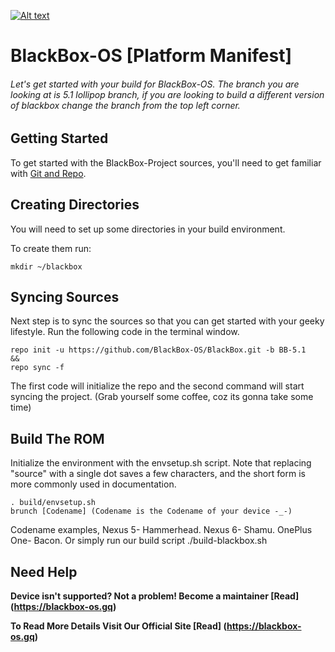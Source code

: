 [![Alt text](http://s14.postimg.org/a1yhsqbe9/BLACKBOX.png)](http://www.blackbox-os.gq)
# BlackBox-OS [Platform Manifest]
###### Let's get started with your build for BlackBox-OS. The branch you are looking at is 5.1 lollipop branch, if you are looking to build a different version of blackbox change the branch from the top left corner.

Getting Started
---------------
To get started with the BlackBox-Project sources, you'll need to get
familiar with [Git and Repo](http://source.android.com/source/version-control.html).

Creating Directories
---------------
You will need to set up some directories in your build environment.

To create them run:

    mkdir ~/blackbox


Syncing Sources
---------------
Next step is to sync the sources so that you can get started with your geeky lifestyle. Run the following code in the terminal window.

    repo init -u https://github.com/BlackBox-OS/BlackBox.git -b BB-5.1
    &&
    repo sync -f

The first code will initialize the repo and the second command will start syncing the project. (Grab yourself some coffee, coz its gonna take some time)


Build The ROM
-------------------
Initialize the environment with the envsetup.sh script. Note that replacing "source" with a single dot saves a few characters, and the short form is more commonly used in documentation.

    . build/envsetup.sh
    brunch [Codename] (Codename is the Codename of your device -_-)

Codename examples, Nexus 5- Hammerhead. Nexus 6- Shamu. OnePlus One- Bacon.
Or simply run our build script
    ./build-blackbox.sh

Need Help
-------------------
**Device isn't supported? Not a problem! Become a maintainer [Read] (https://blackbox-os.gq)**

**To Read More Details Visit Our Official Site [Read] (https://blackbox-os.gq)**

